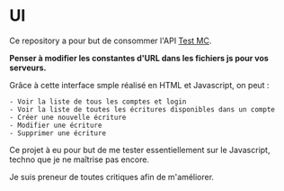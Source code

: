 # UI

Ce repository a pour but de consommer l'API [Test MC](https://github.com/Gael-C/Test_Mc).

**Penser à modifier les constantes d'URL dans les fichiers js pour vos serveurs.**

Grâce à cette interface smple réalisé en HTML et Javascript, on peut :  

	- Voir la liste de tous les comptes et login  
	- Voir la liste de toutes les écritures disponibles dans un compte  
	- Créer une nouvelle écriture  
	- Modifier une écriture  
	- Supprimer une écriture  

Ce projet à eu pour but de me tester essentiellement sur le Javascript, techno que je ne maîtrise pas encore.

Je suis preneur de toutes critiques afin de m'améliorer.
